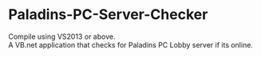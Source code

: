 # Paladins-PC-Server-Checker  
Compile using VS2013 or above.  
A VB.net application that checks for Paladins PC Lobby server if its online.  
